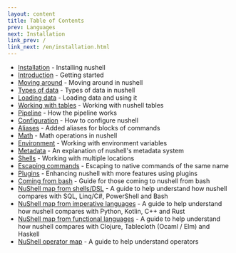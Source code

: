 ```yaml
---
layout: content
title: Table of Contents
prev: Languages
next: Installation
link_prev: /
link_next: /en/installation.html
---
```


* [Installation](installation.md) - Installing nushell
* [Introduction](introduction.md) - Getting started
* [Moving around](moving_around.md) - Moving around in nushell
* [Types of data](types_of_data.md) - Types of data in nushell
* [Loading data](loading_data.md) - Loading data and using it
* [Working with tables](working_with_tables.md) - Working with nushell tables
* [Pipeline](pipeline.md) - How the pipeline works
* [Configuration](configuration.md) - How to configure nushell
* [Aliases](aliases.md) - Added aliases for blocks of commands
* [Math](math.md) - Math operations in nushell
* [Environment](environment.md) - Working with environment variables
* [Metadata](metadata.md) - An explanation of nushell's metadata system
* [Shells](shells_in_shells.md) - Working with multiple locations
* [Escaping commands](escaping.md) - Escaping to native commands of the same name 
* [Plugins](plugins.md) - Enhancing nushell with more features using plugins
* [Coming from bash](coming_from_bash.md) - Guide for those coming to nushell from bash
* [NuShell map from shells/DSL](nushell_map.md) - A guide to help understand how nushell compares with SQL, Linq/C#, PowerShell and Bash
* [NuShell map from imperative languages](nushell_map_imperative.md) - A guide to help understand how nushell compares with Python, Kotlin, C++ and Rust
* [NuShell map from functional languages](nushell_map_functional.md) - A guide to help understand how nushell compares with Clojure, Tablecloth (Ocaml / Elm) and Haskell
* [NuShell operator map](nushell_operator_map.md) - A guide to help understand operators